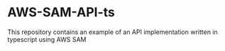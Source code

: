 # AWS-SAM-API-ts
This repository contains an example of an API implementation written in typescript using AWS SAM
